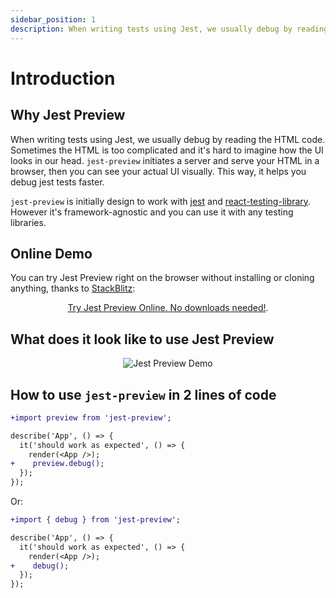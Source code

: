 ```yaml
---
sidebar_position: 1
description: When writing tests using Jest, we usually debug by reading the HTML code. Sometimes the HTML is too complicated, Jest Preview help you to "see" your tests in a browser.
---
```


# Introduction

## Why Jest Preview

When writing tests using Jest, we usually debug by reading the HTML code. Sometimes the HTML is too complicated and it's hard to imagine how the UI looks in our head. `jest-preview` initiates a server and serve your HTML in a browser, then you can see your actual UI visually. This way, it helps you debug jest tests faster.

`jest-preview` is initially design to work with [jest](https://jestjs.io/) and [react-testing-library](https://testing-library.com/docs/react-testing-library/intro/). However it's framework-agnostic and you can use it with any testing libraries.

## Online Demo

You can try Jest Preview right on the browser without installing or cloning anything, thanks to [StackBlitz](https://stackblitz.com/):

<p align="center">
  <a href="https://stackblitz.com/edit/jest-preview?file=README.md" title="Try Jest Preview Now">Try Jest Preview Online. No downloads needed!</a>. 
</p>

## What does it look like to use Jest Preview

<p align="center">
  <img align="center" src="https://user-images.githubusercontent.com/8603085/162563155-7e18c9ef-4fe3-45f2-9065-7fcea8ddb18e.gif" alt="Jest Preview Demo" />
</p>

## How to use `jest-preview` in 2 lines of code

```diff
+import preview from 'jest-preview';

describe('App', () => {
  it('should work as expected', () => {
    render(<App />);
+    preview.debug();
  });
});
```

Or:

```diff
+import { debug } from 'jest-preview';

describe('App', () => {
  it('should work as expected', () => {
    render(<App />);
+    debug();
  });
});
```
